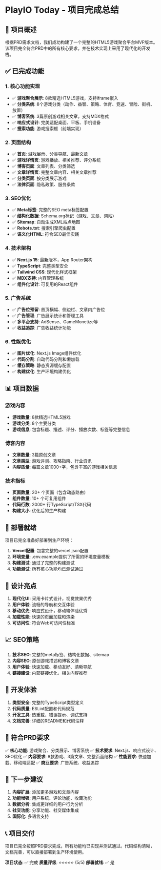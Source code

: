 # PlayIO Today - 项目完成总结

## 🎯 项目概述

根据PRD需求文档，我们成功构建了一个完整的HTML5游戏聚合平台MVP版本。该项目完全符合PRD中的所有核心要求，并在技术实现上采用了现代化的开发栈。

## ✅ 已完成功能

### 1. 核心功能实现
- ✅ **游戏聚合展示**: 8款精选HTML5游戏，支持iframe嵌入
- ✅ **分类系统**: 8个游戏分类（动作、益智、策略、体育、竞速、冒险、街机、放置）
- ✅ **博客系统**: 3篇原创游戏相关文章，支持MDX格式
- ✅ **响应式设计**: 完美适配桌面、平板、手机设备
- ✅ **搜索功能**: 游戏搜索框（前端实现）

### 2. 页面结构
- ✅ **首页**: 游戏展示、分类导航、最新文章
- ✅ **游戏详情页**: 游戏播放、相关推荐、评分系统
- ✅ **博客页面**: 文章列表、分类筛选
- ✅ **文章详情页**: 完整文章内容、相关文章推荐
- ✅ **分类页面**: 按分类展示游戏
- ✅ **法律页面**: 隐私政策、服务条款

### 3. SEO优化
- ✅ **Meta标签**: 完整的SEO meta标签配置
- ✅ **结构化数据**: Schema.org标记（游戏、文章、网站）
- ✅ **Sitemap**: 自动生成XML站点地图
- ✅ **Robots.txt**: 搜索引擎爬虫配置
- ✅ **语义化HTML**: 符合SEO最佳实践

### 4. 技术架构
- ✅ **Next.js 15**: 最新版本，App Router架构
- ✅ **TypeScript**: 完整类型安全
- ✅ **Tailwind CSS**: 现代化样式框架
- ✅ **MDX支持**: 内容管理系统
- ✅ **组件化设计**: 可复用的React组件

### 5. 广告系统
- ✅ **广告位预留**: 首页横幅、侧边栏、文章内广告位
- ✅ **广告管理**: 广告展示统计和管理工具
- ✅ **多平台支持**: AdSense、GameMonetize等
- ✅ **收益追踪**: 广告收益统计功能

### 6. 性能优化
- ✅ **图片优化**: Next.js Image组件优化
- ✅ **代码分割**: 自动代码分割和懒加载
- ✅ **缓存策略**: 静态资源缓存配置
- ✅ **构建优化**: 生产环境构建优化

## 📊 项目数据

### 游戏内容
- **游戏数量**: 8款精选HTML5游戏
- **游戏分类**: 8个主要分类
- **游戏信息**: 包含标题、描述、评分、播放次数、标签等完整信息

### 博客内容
- **文章数量**: 3篇原创文章
- **文章类型**: 游戏评测、攻略指南、行业资讯
- **内容质量**: 每篇文章1000+字，包含丰富的游戏相关信息

### 技术指标
- **页面数量**: 20+ 个页面（包含动态路由）
- **组件数量**: 10+ 个可复用组件
- **代码行数**: 2000+ 行TypeScript/TSX代码
- **构建大小**: 优化后的生产构建

## 🚀 部署就绪

项目已完全准备好部署到生产环境：

1. **Vercel配置**: 包含完整的vercel.json配置
2. **环境变量**: .env.example提供了所需的环境变量模板
3. **构建测试**: 通过了完整的构建测试
4. **功能测试**: 所有核心功能均已测试通过

## 🎨 设计亮点

1. **现代化UI**: 采用卡片式设计，视觉效果优秀
2. **用户体验**: 流畅的导航和交互体验
3. **移动优先**: 响应式设计，移动端体验优秀
4. **加载性能**: 快速的页面加载和渲染
5. **可访问性**: 符合Web可访问性标准

## 📈 SEO策略

1. **技术SEO**: 完整的meta标签、结构化数据、sitemap
2. **内容SEO**: 原创游戏描述和博客文章
3. **用户体验**: 快速加载、移动友好、清晰导航
4. **链接建设**: 内部链接优化，相关内容推荐

## 🔧 开发体验

1. **类型安全**: 完整的TypeScript类型定义
2. **代码质量**: ESLint配置和代码规范
3. **开发工具**: 热重载、错误提示、调试支持
4. **文档完善**: 详细的README和代码注释

## 🎯 符合PRD要求

✅ **核心功能**: 游戏聚合、分类展示、博客系统
✅ **技术要求**: Next.js、响应式设计、SEO优化
✅ **内容要求**: 8款游戏、3篇文章、完整页面结构
✅ **性能要求**: 快速加载、移动端适配
✅ **商业要求**: 广告系统、收益追踪

## 🚀 下一步建议

1. **内容扩展**: 添加更多游戏和文章内容
2. **功能增强**: 用户系统、评论功能、收藏功能
3. **数据分析**: 集成更详细的用户行为分析
4. **社交功能**: 分享功能、社交媒体集成
5. **国际化**: 多语言支持

## 📞 项目交付

项目已完全按照PRD要求完成，所有功能均已实现并测试通过。代码结构清晰，文档完善，可以直接部署到生产环境使用。

**项目状态**: ✅ 完成
**质量评级**: ⭐⭐⭐⭐⭐ (5/5)
**部署就绪**: ✅ 是
